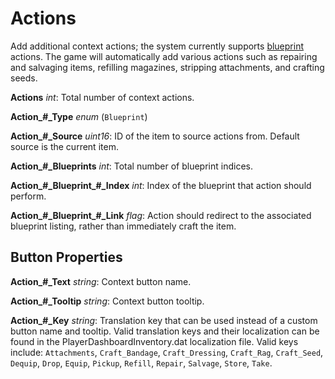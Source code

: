 Actions
=======

Add additional context actions; the system currently supports [blueprint](Blueprints.md) actions. The game will automatically add various actions such as repairing and salvaging items, refilling magazines, stripping attachments, and crafting seeds.

**Actions** *int*: Total number of context actions.

**Action\_#\_Type** *enum* (`Blueprint`)

**Action\_#\_Source** *uint16*: ID of the item to source actions from. Default source is the current item.

**Action\_#\_Blueprints** *int*: Total number of blueprint indices.

**Action\_#\_Blueprint\_#\_Index** *int*: Index of the blueprint that action should perform.

**Action\_#\_Blueprint\_#\_Link** *flag*: Action should redirect to the associated blueprint listing, rather than immediately craft the item.

Button Properties
-----------------

**Action\_#\_Text** *string*: Context button name.

**Action\_#\_Tooltip** *string*: Context button tooltip.

**Action\_#\_Key** *string*: Translation key that can be used instead of a custom button name and tooltip. Valid translation keys and their localization can be found in the PlayerDashboardInventory.dat localization file. Valid keys include: `Attachments`, `Craft_Bandage`, `Craft_Dressing`, `Craft_Rag`, `Craft_Seed`, `Dequip`, `Drop`, `Equip`, `Pickup`, `Refill`, `Repair`, `Salvage`, `Store`, `Take`.
